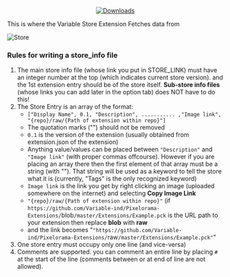 <p align="center">
    <a href="https://github.com/Variable-Interactive/Variable-Store/releases">
        <img src="https://img.shields.io/github/downloads/Variable-Interactive/Variable-Store/total?color=lightgreen" alt="Downloads" />
    </a>
</p>

This is where the Variable Store Extension Fetches data from

![Store](https://user-images.githubusercontent.com/77773850/164515247-1e11123d-c071-42d4-9b4e-275de492dce6.png)<p>

### Rules for writing a store_info file
1. The main store info file (whose link you put in STORE_LINK) must have an integer number at the top (which indicates current store version). and the 1st extension entry should be of the store itself. **Sub-store info files** (whose links you can add later in the option tab) does NOT have to do this!
2. The Store Entry is an array of the format:
   - `["Display Name", 0.1, "Description", ........... ,"Image link", "{repo}/raw/{Path of extension within repo}"]`
   - The quotation marks ("") should not be removed
   - `0.1` is the version of the extension (usually obtained from extension.json of the extension)
   - Anything value/values can be placed between `"Description"` and `"Image link"` (with proper commas offcourse). However if you are placing an array there then the first element of that array must be a string (with ""). That string will be used as a keyword to tell the store what it is (currently, "Tags" is the only recognized keyword) 
   - `Image link` is the link you get by right clicking an image (uploaded somewhere on the internet) and selecting **Copy Image Link**
   - `"{repo}/raw/{Path of extension within repo}"` (if `https://github.com/Variable-ind/Pixelorama-Extensions/`blob`/master/Extensions/Example.pck` is the URL path to your extension then replace **blob** with **raw**
   - and the link becomes "`"https://github.com/Variable-ind/Pixelorama-Extensions/`raw`/master/Extensions/Example.pck"`"
4. One store entry must occupy only one line (and vice-versa)
3. Comments are supported. you can comment an entire line by placing `#` at the start of the line (comments between or at end of line are not allowed).

